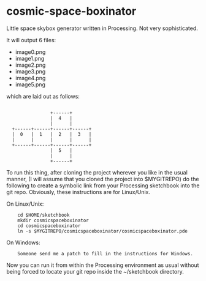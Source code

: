 cosmic-space-boxinator
======================

Little space skybox generator written in Processing.  Not very sophisticated.

It will output 6 files:

* image0.png
* image1.png
* image2.png
* image3.png
* image4.png
* image5.png

which are laid out as follows:

```

                +------+
                |  4   |
                |      |
  +------+------+------+------+
  |  0   |  1   |  2   |  3   |
  |      |      |      |      |
  +------+------+------+------+
                |  5   |
                |      |
                +------+

```

To run this thing, after cloning the project wherever you like in the usual manner,
(I will assume that you cloned the project into $MYGITREPO)
do the following to create a symbolic link from your Processing sketchbook into
the git repo. Obviously, these instructions are for Linux/Unix.

On Linux/Unix:

```
	cd $HOME/sketchbook
	mkdir cosmicspaceboxinator
	cd cosmicspaceboxinator
	ln -s $MYGITREPO/cosmicspaceboxinator/cosmicspaceboxinator.pde
```

On Windows:

```
	Someone send me a patch to fill in the instructions for Windows.
```

Now you can run it from within the Processing environment as usual
without being forced to locate your git repo inside the ~/sketchbook
directory.

